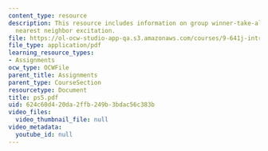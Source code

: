 ```yaml
---
content_type: resource
description: This resource includes information on group winner-take-all, stereopsis,
  nearest neighbor excitation.
file: https://ol-ocw-studio-app-qa.s3.amazonaws.com/courses/9-641j-introduction-to-neural-networks-spring-2005/624c60d420da2ffb249b3bdac56c383b_ps5.pdf
file_type: application/pdf
learning_resource_types:
- Assignments
ocw_type: OCWFile
parent_title: Assignments
parent_type: CourseSection
resourcetype: Document
title: ps5.pdf
uid: 624c60d4-20da-2ffb-249b-3bdac56c383b
video_files:
  video_thumbnail_file: null
video_metadata:
  youtube_id: null
---
```

